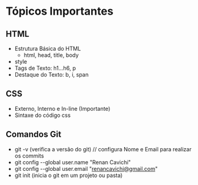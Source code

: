 # Tópicos Importantes


## HTML
- Estrutura Básica do HTML
    - html, head, title, body
- style
- Tags de Texto: h1...h6, p
- Destaque do Texto: b, i, span


## CSS
- Externo, Interno e In-line (Importante)
- Sintaxe do código css


## Comandos Git

- git -v (verifica a versão do git)
  // configura Nome e Email para realizar os commits
- git config --global user.name "Renan Cavichi"
- git config --global user.email "renancavichi@gmail.com"
- git init (inicia o git em um projeto ou pasta)